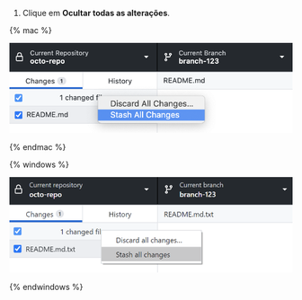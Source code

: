 1. Clique em **Ocultar todas as alterações**.

  {% mac %}

  ![O item de menu Ocultar Todas as Alterações](/assets/images/help/desktop/mac-stash-all-changes.png)

  {% endmac %}

  {% windows %}

  ![O item do menu Ocultar Todas as Alterações](/assets/images/help/desktop/windows-stash-all-changes.png)

  {% endwindows %}
